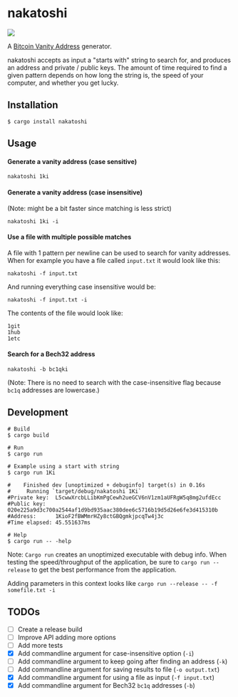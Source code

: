# nakatoshi

[![](https://github.com/ndelvalle/nakatoshi/workflows/Rust/badge.svg)](https://github.com/ndelvalle/nakatoshi/actions?query=workflow%3ARust)

A [Bitcoin Vanity Address](https://github.com/bitcoinbook/bitcoinbook/blob/develop/ch04.asciidoc#vanity-addresses) generator.

nakatoshi accepts as input a "starts with" string to search for, and produces an address and private / public keys. The amount of time required to find a given pattern depends on how long the string is, the speed of your computer, and whether you get lucky.

## Installation

```shell
$ cargo install nakatoshi
```

## Usage

#### Generate a vanity address (case sensitive)
```shell
nakatoshi 1ki
```

#### Generate a vanity address (case insensitive)

(Note: might be a bit faster since matching is less strict)
```shell
nakatoshi 1ki -i
```

#### Use a file with multiple possible matches
A file with 1 pattern per newline can be used to search for vanity addresses.
When for example you have a file called `input.txt` it would look like this:
```shell
nakatoshi -f input.txt
```
And running everything case insensitive would be:
```shell
nakatoshi -f input.txt -i
```
The contents of the file would look like:
```
1git
1hub
1etc
```

#### Search for a Bech32 address
```shell
nakatoshi -b bc1qki
```
(Note: There is no need to search with the case-insensitive flag because `bc1q` addresses are lowercase.)

## Development

```shell
# Build
$ cargo build

# Run
$ cargo run

# Example using a start with string
$ cargo run 1Ki

#    Finished dev [unoptimized + debuginfo] target(s) in 0.16s
#     Running `target/debug/nakatoshi 1Ki`
#Private key:  L5cwwXrcbLLibKmPgCewh2ueGCV6nV1zm1aUFRgW5q8mg2ufdEcc
#Public key:   020e225a9d3c700a2544af1d9bd935aac380dee6c5716b19d5d26e6fe3d415310b
#Address:      1KioF2fBWMmrHZy8ctGBQgmkjpcqTw4j3c
#Time elapsed: 45.551637ms

# Help
$ cargo run -- -help
```
Note: `Cargo run` creates an unoptimized executable with debug info.
When testing the speed/throughput of the application, be sure to `cargo run --release` to get the best performance from the application.

Adding parameters in this context looks like `cargo run --release -- -f somefile.txt -i`

## TODOs

- [ ] Create a release build
- [ ] Improve API adding more options
- [ ] Add more tests
- [X] Add commandline argument for case-insensitive option (`-i`)
- [ ] Add commandline argument to keep going after finding an address (`-k`)
- [ ] Add commandline argument for saving results to file (`-o output.txt`)
- [X] Add commandline argument for using a file as input (`-f input.txt`)
- [X] Add commandline argument for Bech32 `bc1q` addresses (`-b`)
